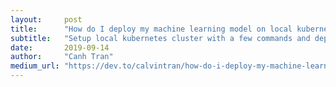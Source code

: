 ```yaml
---
layout:     post
title:      "How do I deploy my machine learning model on local kubernetes"
subtitle:   "Setup local kubernetes cluster with a few commands and deploy machine learning iris model."
date:       2019-09-14
author:     "Canh Tran"
medium_url: "https://dev.to/calvintran/how-do-i-deploy-my-machine-learning-model-on-local-kubernetes-234o"
---
```


